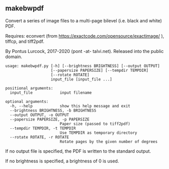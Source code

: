 makebwpdf
---------

Convert a series of image files to a multi-page bilevel (i.e. black and
white) PDF.

Requires: econvert (from https://exactcode.com/opensource/exactimage/ ),
tiffcp, and tiff2pdf.

By Pontus Lurcock, 2017-2020 (pont -at- talvi.net).
Released into the public domain.

    usage: makebwpdf.py [-h] [--brightness BRIGHTNESS] [--output OUTPUT]
                        [--papersize PAPERSIZE] [--tempdir TEMPDIR]
                        [--rotate ROTATE]
                        input_file [input_file ...]
    
    positional arguments:
      input_file            input filename
    
    optional arguments:
      -h, --help            show this help message and exit
      --brightness BRIGHTNESS, -b BRIGHTNESS
      --output OUTPUT, -o OUTPUT
      --papersize PAPERSIZE, -p PAPERSIZE
                            Paper size (passed to tiff2pdf)
      --tempdir TEMPDIR, -t TEMPDIR
                            Use TEMPDIR as temporary directory
      --rotate ROTATE, -r ROTATE
                            Rotate pages by the given number of degrees

If no output file is specified, the PDF is written to the standard
output.

If no brightness is specified, a brightness of 0 is used.
